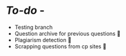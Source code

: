 # ***To-do*** -
- Testing branch
- Question archive for previous questions :white_square_button:
- Plagiarism detection :white_square_button:
- Scrapping questions from cp sites :white_square_button:
